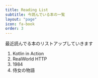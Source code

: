 ```yaml
---
title: Reading List
subtitle: 今読んでいる本の一覧
layout: "page"
icon: fa-book
order: 3
---
```


最近読んでる本のリストアップしていきます

1. Kotlin in Action
2. RealWorld HTTP 
3. 1984
4. 侍女の物語
